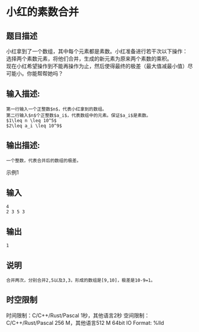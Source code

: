 # 小红的素数合并

## 题目描述

小红拿到了一个数组，其中每个元素都是素数。小红准备进行若干次以下操作：  
选择两个素数元素，将他们合并，生成的新元素为原来两个素数的乘积。  
现在小红希望操作到不能再操作为止，然后使得最终的极差（最大值减最小值）尽可能小。你能帮帮她吗？

## 输入描述:
    
    
    第一行输入一个正整数$n$，代表小红拿到的数组。  
    第二行输入$n$个正整数$a_i$，代表数组中的元素。保证$a_i$是素数。  
    $1\leq n \leq 10^5$  
    $2\leq a_i \leq 10^9$

## 输出描述:
    
    
    一个整数，代表合并后的数组的极差。

示例1 

## 输入
    
    
    4
    2 3 5 3

## 输出
    
    
    1

## 说明
    
    
    合并两次，分别合并2,5以及3,3，形成的数组是[9,10]，极差是10-9=1。


## 时空限制

时间限制：C/C++/Rust/Pascal 1秒，其他语言2秒
空间限制：C/C++/Rust/Pascal 256 M，其他语言512 M
64bit IO Format: %lld